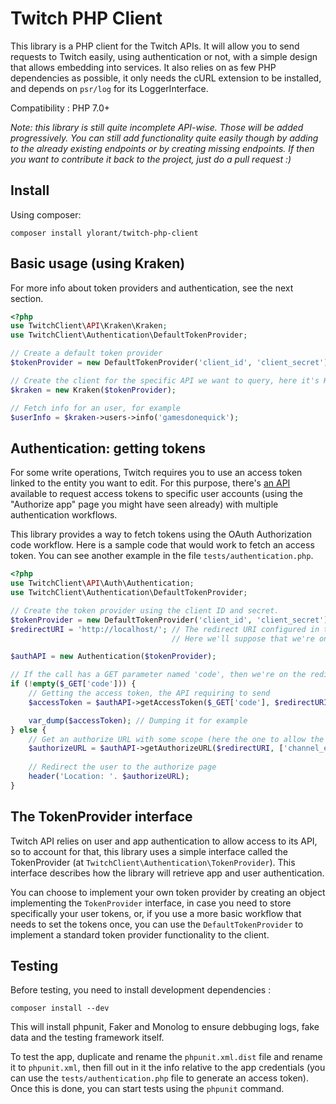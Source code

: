 # Twitch PHP Client

This library is a PHP client for the Twitch APIs. It will allow you to send requests to Twitch easily, using
authentication or not, with a simple design that allows embedding into services. It also relies on as few PHP
dependencies as possible, it only needs the cURL extension to be installed, and depends on `psr/log` for its
LoggerInterface.

Compatibility : PHP 7.0+

*Note: this library is still quite incomplete API-wise. Those will be added progressively. You can still add 
functionality quite easily though by adding to the already existing endpoints or by creating missing endpoints. 
If then you want to contribute it back to the project, just do a pull request :)*

## Install

Using composer:

```
composer install ylorant/twitch-php-client
```

## Basic usage (using Kraken)

For more info about token providers and authentication, see the next section.

```php
<?php
use TwitchClient\API\Kraken\Kraken;
use TwitchClient\Authentication\DefaultTokenProvider;

// Create a default token provider
$tokenProvider = new DefaultTokenProvider('client_id', 'client_secret');

// Create the client for the specific API we want to query, here it's Kraken
$kraken = new Kraken($tokenProvider);

// Fetch info for an user, for example
$userInfo = $kraken->users->info('gamesdonequick');
```

## Authentication: getting tokens

For some write operations, Twitch requires you to use an access token linked to the entity you want to edit. For this
purpose, there's [an API](https://dev.twitch.tv/docs/authentication/) available to request access tokens to specific
user accounts (using the "Authorize app" page you might have seen already) with multiple authentication workflows. 

This library provides a way to fetch tokens using the OAuth Authorization code workflow. Here is a sample code that
would work to fetch an access token. You can see another example in the file `tests/authentication.php`.

```php
<?php
use TwitchClient\API\Auth\Authentication;
use TwitchClient\Authentication\DefaultTokenProvider;

// Create the token provider using the client ID and secret.
$tokenProvider = new DefaultTokenProvider('client_id', 'client_secret');
$redirectURI = 'http://localhost/'; // The redirect URI configured in the app settings on Twitch.
                                    // Here we'll suppose that we're on a single page that handles both.

$authAPI = new Authentication($tokenProvider);

// If the call has a GET parameter named 'code', then we're on the redirect URI
if (!empty($_GET['code'])) {
    // Getting the access token, the API requiring to send 
    $accessToken = $authAPI->getAccessToken($_GET['code'], $redirectURI);

    var_dump($accessToken); // Dumping it for example
} else {
    // Get an authorize URL with some scope (here the one to allow the app to change the stream title and game)
    $authorizeURL = $authAPI->getAuthorizeURL($redirectURI, ['channel_editor']);
    
    // Redirect the user to the authorize page
    header('Location: '. $authorizeURL);
}

```

## The TokenProvider interface

Twitch API relies on user and app authentication to allow access to its API, so to account for that, this library
uses a simple interface called the TokenProvider (at `TwitchClient\Authentication\TokenProvider`). This interface 
describes how the library will retrieve app and user authentication.

You can choose to implement your own token provider by creating an object implementing the `TokenProvider` interface,
in case you need to store specifically your user tokens, or, if you use a more basic workflow that needs to set
the tokens once, you can use the `DefaultTokenProvider` to implement a standard token provider functionality to the
client.

## Testing

Before testing, you need to install development dependencies :

```
composer install --dev
```

This will install phpunit, Faker and Monolog to ensure debbuging logs, fake data and the testing framework itself.

To test the app, duplicate and rename the `phpunit.xml.dist` file and rename it to `phpunit.xml`, then fill out in it
the info relative to the app credentials (you can use the `tests/authentication.php` file to generate an access token).
Once this is done, you can start tests using the `phpunit` command.